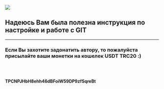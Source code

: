 ![](https://media1.giphy.com/media/ekjmhJUGHJm7FC4Juo/giphy.gif?cid=ecf05e47j91bbomt6l9tsi69spadr308zf76rtbk51hk9o5e&rid=giphy.gif&ct=g)


## Надеюсь Вам была полезна инструкция по настройке  и работе с  GIT

-----

### Если Вы захотите задонатить автору, то пожалуйста присылайте ваши монетки на кошелек USDT TRC20  :) 
<br/>
<br/>

**TPCNPJHbH8ehh46dBFoiW59DP9zfSqreBt**

